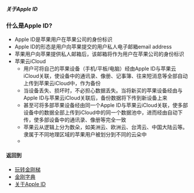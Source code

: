 ##### 关于Apple ID
### 什么是Apple ID?

- Apple ID是苹果用户在苹果公司的身份标识
- Apple ID的形态是用户向苹果提交的用户私人电子邮箱email address
- 苹果用户向苹果提供私人邮箱后，该邮箱将作为用户在苹果公司的身份标识
- 苹果云iCloud
  - 用户可将自己的苹果设备（手机/平板/电脑）经由Apple ID与苹果云iCloud关联，使设备中的通讯录、像册、记事簿、往来短消息等全部自动上传到苹果云iCloud中，作为备份
  - 当设备丢失、损坏时，不必担心数据丢失。当将新买的苹果设备经由与Apple ID与苹果云iCloud关联后，备份数据将下传到新设备上来
  - 甚至可将多部苹果设备经由同一个Apple ID与苹果云iCloud关联，使多部设备中的数据全部上传到iCloud中的同一个数据池中，进而经由自动下传，使多部设备中的通讯录、像册等完全一致
  - 苹果云从逻辑上分为数朵，如美洲云、欧洲云、台湾云、中国大陆云等。隶属于不同地理区域的苹果用户被划分到不同的云朵中
  - 
#### 返回到
- [玩转金刚梯](https://github.com/a2zitpro/web/blob/master/LadderFree/A.md)
- [金刚字典](https://github.com/a2zitpro/web/blob/master/LadderFree/kkDictionary/KKDictionary.md)
- [关于Apple ID](https://github.com/a2zitpro/web/blob/master/LadderFree/kkDictionary/kkAppLadder/iOS/AppleIDList.md)
